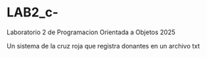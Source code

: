# LAB2_c-
Laboratorio 2 de Programacion Orientada a Objetos 2025 

Un sistema de la cruz roja que registra donantes en un archivo txt
